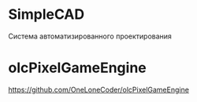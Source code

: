 # SimpleCAD
Система автоматизированного проектирования

# olcPixelGameEngine
https://github.com/OneLoneCoder/olcPixelGameEngine

